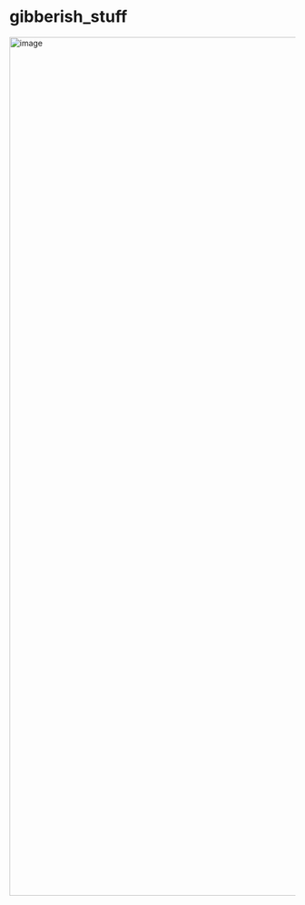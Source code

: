 # gibberish_stuff

<img width="1512" alt="image" src="https://github.com/maxwellbade/gibberish_stuff/assets/18491142/a75a71da-ad4c-4afd-ace5-feed526258af">
